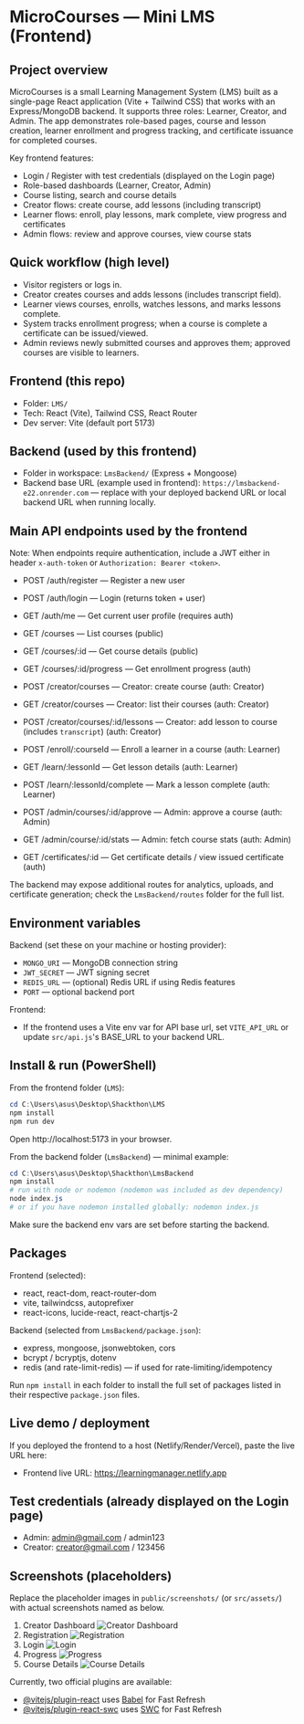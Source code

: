 # MicroCourses — Mini LMS (Frontend)

## Project overview

MicroCourses is a small Learning Management System (LMS) built as a single-page React application (Vite + Tailwind CSS) that works with an Express/MongoDB backend. It supports three roles: Learner, Creator, and Admin. The app demonstrates role-based pages, course and lesson creation, learner enrollment and progress tracking, and certificate issuance for completed courses.

Key frontend features:
- Login / Register with test credentials (displayed on the Login page)
- Role-based dashboards (Learner, Creator, Admin)
- Course listing, search and course details
- Creator flows: create course, add lessons (including transcript)
- Learner flows: enroll, play lessons, mark complete, view progress and certificates
- Admin flows: review and approve courses, view course stats

## Quick workflow (high level)

- Visitor registers or logs in.
- Creator creates courses and adds lessons (includes transcript field).
- Learner views courses, enrolls, watches lessons, and marks lessons complete.
- System tracks enrollment progress; when a course is complete a certificate can be issued/viewed.
- Admin reviews newly submitted courses and approves them; approved courses are visible to learners.

## Frontend (this repo)

- Folder: `LMS/`
- Tech: React (Vite), Tailwind CSS, React Router
- Dev server: Vite (default port 5173)

## Backend (used by this frontend)

- Folder in workspace: `LmsBackend/` (Express + Mongoose)
- Backend base URL (example used in frontend): `https://lmsbackend-e22.onrender.com` — replace with your deployed backend URL or local backend URL when running locally.

## Main API endpoints used by the frontend

Note: When endpoints require authentication, include a JWT either in header `x-auth-token` or `Authorization: Bearer <token>`.

- POST /auth/register — Register a new user
- POST /auth/login — Login (returns token + user)
- GET /auth/me — Get current user profile (requires auth)

- GET /courses — List courses (public)
- GET /courses/:id — Get course details (public)
- GET /courses/:id/progress — Get enrollment progress (auth)

- POST /creator/courses — Creator: create course (auth: Creator)
- GET /creator/courses — Creator: list their courses (auth: Creator)
- POST /creator/courses/:id/lessons — Creator: add lesson to course (includes `transcript`) (auth: Creator)

- POST /enroll/:courseId — Enroll a learner in a course (auth: Learner)
- GET /learn/:lessonId — Get lesson details (auth: Learner)
- POST /learn/:lessonId/complete — Mark a lesson complete (auth: Learner)

- POST /admin/courses/:id/approve — Admin: approve a course (auth: Admin)
- GET /admin/course/:id/stats — Admin: fetch course stats (auth: Admin)

- GET /certificates/:id — Get certificate details / view issued certificate (auth)

The backend may expose additional routes for analytics, uploads, and certificate generation; check the `LmsBackend/routes` folder for the full list.

## Environment variables

Backend (set these on your machine or hosting provider):
- `MONGO_URI` — MongoDB connection string
- `JWT_SECRET` — JWT signing secret
- `REDIS_URL` — (optional) Redis URL if using Redis features
- `PORT` — optional backend port

Frontend:
- If the frontend uses a Vite env var for API base url, set `VITE_API_URL` or update `src/api.js`'s BASE_URL to your backend URL.

## Install & run (PowerShell)

From the frontend folder (`LMS`):

```powershell
cd C:\Users\asus\Desktop\Shackthon\LMS
npm install
npm run dev
```

Open http://localhost:5173 in your browser.

From the backend folder (`LmsBackend`) — minimal example:

```powershell
cd C:\Users\asus\Desktop\Shackthon\LmsBackend
npm install
# run with node or nodemon (nodemon was included as dev dependency)
node index.js
# or if you have nodemon installed globally: nodemon index.js
```

Make sure the backend env vars are set before starting the backend.

## Packages 

Frontend (selected):
- react, react-dom, react-router-dom
- vite, tailwindcss, autoprefixer
- react-icons, lucide-react, react-chartjs-2

Backend (selected from `LmsBackend/package.json`):
- express, mongoose, jsonwebtoken, cors
- bcrypt / bcryptjs, dotenv
- redis (and rate-limit-redis) — if used for rate-limiting/idempotency

Run `npm install` in each folder to install the full set of packages listed in their respective `package.json` files.

## Live demo / deployment

If you deployed the frontend to a host (Netlify/Render/Vercel), paste the live URL here:

- Frontend live URL: https://learningmanager.netlify.app


## Test credentials (already displayed on the Login page)

- Admin: admin@gmail.com / admin123
- Creator: creator@gmail.com / 123456

## Screenshots (placeholders)

Replace the placeholder images in `public/screenshots/` (or `src/assets/`) with actual screenshots named as below.


1. Creator Dashboard
   ![Creator Dashboard](public/screenshots/creator-dashboard.png)
2. Registration
   ![Registration](public/screenshots/registration.png)
3. Login
   ![Login](public/screenshots/login.png)
4. Progress
   ![Progress](public/screenshots/progress.png)
5. Course Details
   ![Course Details](public/screenshots/course.png)

Currently, two official plugins are available:

- [@vitejs/plugin-react](https://github.com/vitejs/vite-plugin-react/blob/main/packages/plugin-react) uses [Babel](https://babeljs.io/) for Fast Refresh
- [@vitejs/plugin-react-swc](https://github.com/vitejs/vite-plugin-react/blob/main/packages/plugin-react-swc) uses [SWC](https://swc.rs/) for Fast Refresh

